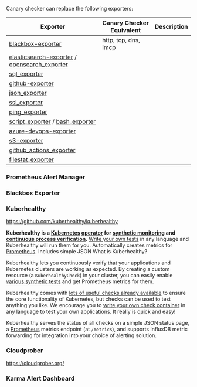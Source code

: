 



Canary checker can replace the following exporters:



| Exporter                                                     | Canary Checker Equivalent | Description |
| ------------------------------------------------------------ | ------------------------- | ----------- |
| [blackbox-exporter](https://github.com/prometheus/blackbox_exporter) | http, tcp, dns, imcp      |             |
| [elasticsearch-exporter](https://github.com/prometheus-community/elasticsearch_exporter/) / [opensearch_exporter](https://github.com/aiven/prometheus-exporter-plugin-for-opensearch) |                           |             |
| [sql_exporter](https://github.com/burningalchemist/sql_exporter) |                           |             |
| [github-exporter](https://github.com/githubexporter/github-exporter) |                           |             |
| [json_exporter](https://github.com/prometheus-community/json_exporter) |                           |             |
| [ssl_exporter](https://github.com/ribbybibby/ssl_exporter)   |                           |             |
| [ping_exporter](https://github.com/czerwonk/ping_exporter)   |                           |             |
| [script_exporter](https://github.com/ricoberger/script_exporter) / [bash_exporter](https://github.com/gree-gorey/bash-exporter) |                           |             |
| [azure-devops-exporter](https://github.com/webdevops/azure-devops-exporter) |                           |             |
| [s3-exporter](https://github.com/ribbybibby/s3_exporter)     |                           |             |
| [github_actions_exporter](https://github.com/cpanato/github_actions_exporter) |                           |             |
| [filestat_exporter](https://github.com/michael-doubez/filestat_exporter) |                           |             |





### Prometheus Alert Manager



### Blackbox Exporter



### Kuberhealthy



https://github.com/kuberhealthy/kuberhealthy



**Kuberhealthy is a [Kubernetes](https://kubernetes.io/) [operator](https://kubernetes.io/docs/concepts/extend-kubernetes/operator/) for [synthetic monitoring](https://en.wikipedia.org/wiki/Synthetic_monitoring) and [continuous process verification](https://en.wikipedia.org/wiki/Continued_process_verification).** [Write your own tests](https://github.com/kuberhealthy/kuberhealthy/blob/master/docs/CHECK_CREATION) in any language and Kuberhealthy will run them for you. Automatically creates metrics for [Prometheus](https://prometheus.io/). Includes simple JSON What is Kuberhealthy?

Kuberhealthy lets you continuously verify that your applications and Kubernetes clusters are working as expected. By creating a custom resource (a `KuberhealthyCheck`) in your cluster, you can easily enable [various synthetic tests](https://github.com/kuberhealthy/kuberhealthy/blob/master/docs/CHECKS_REGISTRY) and get Prometheus metrics for them.

Kuberhealthy comes with [lots of useful checks already available](https://github.com/kuberhealthy/kuberhealthy/blob/master/docs/CHECKS_REGISTRY) to ensure the core functionality of Kubernetes, but checks can be used to test anything you like. We encourage you to [write your own check container](https://github.com/kuberhealthy/kuberhealthy/blob/master/docs/CHECK_CREATION) in any language to test your own applications. It really is quick and easy!

Kuberhealthy serves the status of all checks on a simple JSON status page, a [Prometheus](https://prometheus.io/) metrics endpoint (at `/metrics`), and supports InfluxDB metric forwarding for integration into your choice of alerting solution.



### Cloudprober



https://cloudprober.org/



### Karma Alert Dashboard

